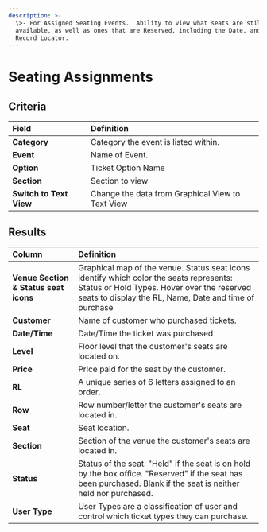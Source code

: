 ```yaml
---
description: >-
  \>- For Assigned Seating Events.  Ability to view what seats are still
  available, as well as ones that are Reserved, including the Date, and the
  Record Locator.
---
```


# Seating Assignments

## Criteria

| **Field** | **Definition** |
| :--- | :--- |
| **Category** | Category the event is listed within. |
| **Event** | Name of Event. |
| **Option** | Ticket Option Name |
| **Section** | Section to view |
| **Switch to Text View** | Change the data from Graphical View to Text View |

## Results

| **Column** | **Definition** |
| :--- | :--- |
| **Venue Section & Status seat icons** | Graphical map of the venue. Status seat icons identify which color the seats represents: Status or Hold Types. Hover over the reserved seats to display the RL, Name, Date and time of purchase |
| **Customer** | Name of customer who purchased tickets. |
| **Date/Time** | Date/Time the ticket was purchased |
| **Level** | Floor level that the customer's seats are located on. |
| **Price** | Price paid for the seat by the customer. |
| **RL** | A unique series of 6 letters assigned to an order. |
| **Row** | Row number/letter the customer's seats are located in. |
| **Seat** | Seat location. |
| **Section** | Section of the venue the customer's seats are located in. |
| **Status** | Status of the seat. "Held" if the seat is on hold by the box office. "Reserved" if the seat has been purchased. Blank if the seat is neither held nor purchased. |
| **User Type** | User Types are a classification of user and control which ticket types they can purchase. |

